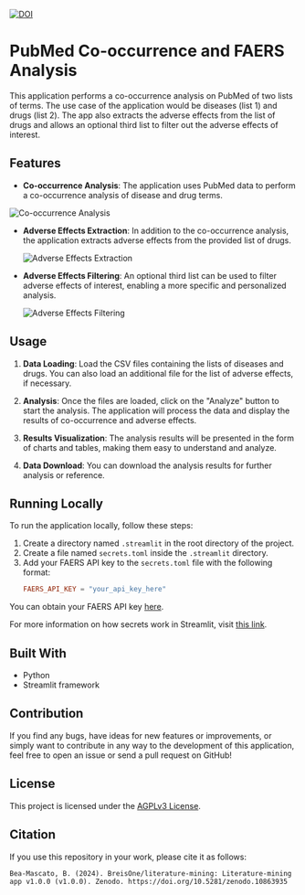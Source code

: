 [![DOI](https://zenodo.org/badge/760383775.svg)](https://zenodo.org/doi/10.5281/zenodo.10863934)

# PubMed Co-occurrence and FAERS Analysis

This application performs a co-occurrence analysis on PubMed of two lists of terms. The use case of the application would be diseases (list 1) and drugs (list 2). The app also extracts the adverse effects from the list of drugs and allows an optional third list to filter out the adverse effects of interest.

## Features

- **Co-occurrence Analysis**: The application uses PubMed data to perform a co-occurrence analysis of disease and drug terms.

![Co-occurrence Analysis](figures/pubmed_tipotumor_farmaco.png)


- **Adverse Effects Extraction**: In addition to the co-occurrence analysis, the application extracts adverse effects from the provided list of drugs.

    ![Adverse Effects Extraction](figures/adverse-effects.png)

- **Adverse Effects Filtering**: An optional third list can be used to filter adverse effects of interest, enabling a more specific and personalized analysis.

    ![Adverse Effects Filtering](figures/adverse-effects-filtering.png)

## Usage

1. **Data Loading**: Load the CSV files containing the lists of diseases and drugs. You can also load an additional file for the list of adverse effects, if necessary.

2. **Analysis**: Once the files are loaded, click on the "Analyze" button to start the analysis. The application will process the data and display the results of co-occurrence and adverse effects.

3. **Results Visualization**: The analysis results will be presented in the form of charts and tables, making them easy to understand and analyze.

4. **Data Download**: You can download the analysis results for further analysis or reference.

## Running Locally

To run the application locally, follow these steps:

1. Create a directory named `.streamlit` in the root directory of the project.
2. Create a file named `secrets.toml` inside the `.streamlit` directory.
3. Add your FAERS API key to the `secrets.toml` file with the following format:
    ```toml
    FAERS_API_KEY = "your_api_key_here"
    ```
You can obtain your FAERS API key <a href="https://open.fda.gov/apis/authentication/" target="_blank">here</a>.

For more information on how secrets work in Streamlit, visit <a href="https://docs.streamlit.io/streamlit-community-cloud/deploy-your-app/secrets-management" target="_blank">this link</a>.


## Built With

- Python
- Streamlit framework

## Contribution

If you find any bugs, have ideas for new features or improvements, or simply want to contribute in any way to the development of this application, feel free to open an issue or send a pull request on GitHub!

## License

This project is licensed under the [AGPLv3 License](LICENSE).

## Citation
If you use this repository in your work, please cite it as follows:

```
Bea-Mascato, B. (2024). BreisOne/literature-mining: Literature-mining app v1.0.0 (v1.0.0). Zenodo. https://doi.org/10.5281/zenodo.10863935
```
